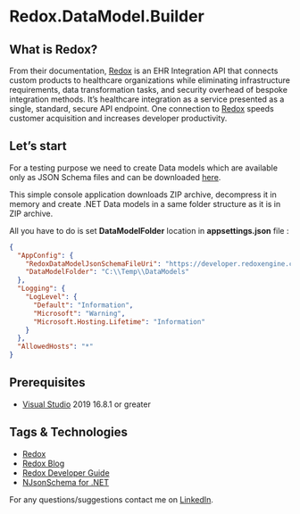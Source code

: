 # Redox.DataModel.Builder

## What is Redox?
From their documentation, [Redox](https://www.redoxengine.com/product/) is an EHR Integration API that connects custom products to healthcare organizations while eliminating infrastructure requirements, data transformation tasks, and security overhead of bespoke integration methods. 
It’s healthcare integration as a service presented as a single, standard, secure API endpoint. One connection to [Redox](https://www.redoxengine.com/product/) speeds customer acquisition and increases developer productivity.

## Let’s start
For a testing purpose we need to create Data models which are available only as JSON Schema files and can be downloaded [here](https://developer.redoxengine.com/data-models/schemas.zip).

This simple console application downloads ZIP archive, decompress it in memory and create .NET Data models in a same folder structure as it is in ZIP archive.

All you have to do is set **DataModelFolder** location in **appsettings.json** file :
```json
{
  "AppConfig": {
    "RedoxDataModelJsonSchemaFileUri": "https://developer.redoxengine.com/data-models/schemas.zip",
    "DataModelFolder": "C:\\Temp\\DataModels"
  },
  "Logging": {
    "LogLevel": {
      "Default": "Information",
      "Microsoft": "Warning",
      "Microsoft.Hosting.Lifetime": "Information"
    }
  },
  "AllowedHosts": "*"
}
```
## Prerequisites
- [Visual Studio](https://www.visualstudio.com/vs/community) 2019 16.8.1 or greater 

## Tags & Technologies
- [Redox](https://www.redoxengine.com/product/)
- [Redox Blog](https://www.redoxengine.com/blog/)
- [Redox Developer Guide](https://developer.redoxengine.com/)  
- [NJsonSchema for .NET](https://github.com/RicoSuter/NJsonSchema)

For any questions/suggestions contact me on [LinkedIn](https://si.linkedin.com/in/matjazbravc).

